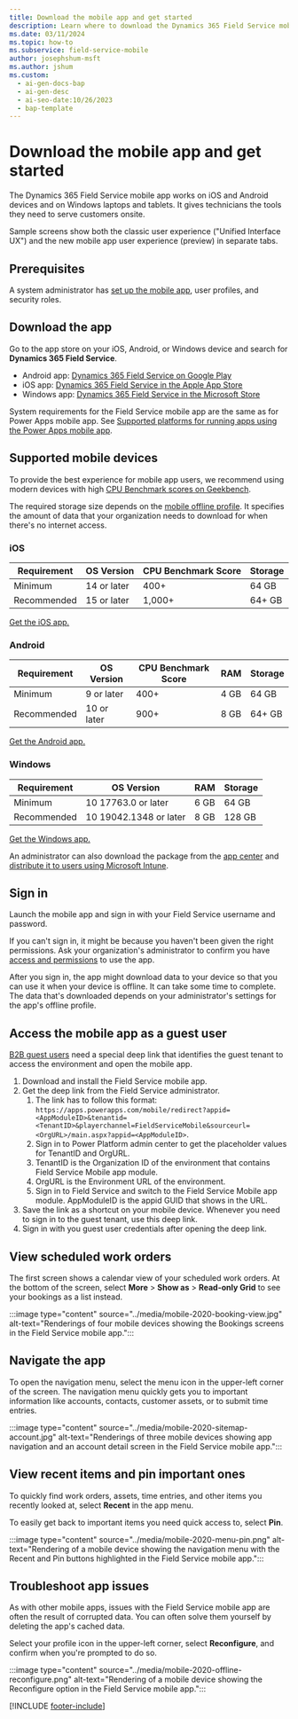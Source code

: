 ```yaml
---
title: Download the mobile app and get started
description: Learn where to download the Dynamics 365 Field Service mobile app and get started with onsite customer service.
ms.date: 03/11/2024
ms.topic: how-to
ms.subservice: field-service-mobile
author: josephshum-msft
ms.author: jshum
ms.custom:
  - ai-gen-docs-bap
  - ai-gen-desc
  - ai-seo-date:10/26/2023
  - bap-template
---
```


# Download the mobile app and get started

The Dynamics 365 Field Service mobile app works on iOS and Android devices and on Windows laptops and tablets. It gives technicians the tools they need to serve customers onsite.

Sample screens show both the classic user experience ("Unified Interface UX") and the new mobile app user experience (preview) in separate tabs.

## Prerequisites

A system administrator has [set up the mobile app](set-up-field-service-mobile.md), user profiles, and security roles.

## Download the app

Go to the app store on your iOS, Android, or Windows device and search for **Dynamics 365 Field Service**.

- Android app: [Dynamics 365 Field Service on Google Play](https://play.google.com/store/apps/details?id=com.microsoft.crm.crmphone.fieldServices)
- iOS app: [Dynamics 365 Field Service in the Apple App Store](https://apps.apple.com/us/app/field-service-dynamics-365/id1485579247)
- Windows app: [Dynamics 365 Field Service in the Microsoft Store](https://apps.microsoft.com/detail/9PMX4FNSSF5P)

System requirements for the Field Service mobile app are the same as for Power Apps mobile app. See [Supported platforms for running apps using the Power Apps mobile app](/power-apps/limits-and-config#supported-platforms-for-running-apps-using-the-power-apps-mobile-app).

## Supported mobile devices

To provide the best experience for mobile app users, we recommend using modern devices with high [CPU Benchmark scores on Geekbench](https://browser.geekbench.com/v5/cpu/singlecore).

The required storage size depends on the [mobile offline profile](work-offline.md). It specifies the amount of data that your organization needs to download for when there's no internet access.

### iOS

| Requirement   |OS Version |CPU Benchmark Score| Storage|
| --- | --- |--- | --- |
| Minimum |	14 or later |	400+ |	64 GB	| 
| Recommended| 15 or later |	1,000+	| 64+ GB	|

[Get the iOS app.](https://aka.ms/fsmobile-apple)

### Android

| Requirement  | OS Version  | CPU Benchmark Score   | RAM   | Storage   |
| ------------ | ------------ | ------------ | ------------ | ------------ |
| Minimum  | 9 or later   | 400+   | 4 GB   | 64 GB|
| Recommended  | 10 or later   | 900+   | 8 GB   | 64+ GB|

[Get the Android app.](https://aka.ms/fsmobile-google)

### Windows

| Requirement  |OS Version |RAM| Storage|
| --- | --- |--- | --- |
| Minimum |	10 17763.0 or later |	6 GB |	64 GB	| 
| Recommended| 10 19042.1348 or later |	8 GB	| 128 GB	|

[Get the Windows app.](https://aka.ms/fsmobile-win)

An administrator can also download the package from the [app center](https://install.appcenter.ms/orgs/dynamics365-mobile/apps/field-service-windows-store-signed-builds/distribution_groups/public%20release) and [distribute it to users using Microsoft Intune](/mem/intune/apps/apps-windows-10-app-deploy).

<!-- make these spearate articles -->

## Sign in

Launch the mobile app and sign in with your Field Service username and password.

If you can't sign in, it might be because you haven't been given the right permissions. Ask your organization's administrator to confirm you have [access and permissions](../users-licenses-permissions.md) to use the app.

After you sign in, the app might download data to your device so that you can use it when your device is offline. It can take some time to complete. The data that's downloaded depends on your administrator's settings for the app's offline profile.

## Access the mobile app as a guest user

[B2B guest users](../users-licenses-permissions.md#b2b-collaboration-users) need a special deep link that identifies the guest tenant to access the environment and open the mobile app.

1. Download and install the Field Service mobile app.
1. Get the deep link from the Field Service administrator.
    1. The link has to follow this format: `https://apps.powerapps.com/mobile/redirect?appid=<AppModuleID>&tenantid=<TenantID>&playerchannel=FieldServiceMobile&sourceurl=<OrgURL>/main.aspx?appid=<AppModuleID>`.
    1. Sign in to Power Platform admin center to get the placeholder values for TenantID and OrgURL.
    1. TenantID is the Organization ID of the environment that contains Field Service Mobile app module.
    1. OrgURL is the Environment URL of the environment.
    1. Sign in to Field Service and switch to the Field Service Mobile app module. AppModuleID is the appid GUID that shows in the URL.
1. Save the link as a shortcut on your mobile device. Whenever you need to sign in to the guest tenant, use this deep link.
1. Sign in with you guest user credentials after opening the deep link.

## View scheduled work orders

The first screen shows a calendar view of your scheduled work orders. At the bottom of the screen, select **More** > **Show as** > **Read-only Grid** to see your bookings as a list instead.

:::image type="content" source="../media/mobile-2020-booking-view.jpg" alt-text="Renderings of four mobile devices showing the Bookings screens in the Field Service mobile app.":::

## Navigate the app

To open the navigation menu, select the menu icon in the upper-left corner of the screen. The navigation menu quickly gets you to important information like accounts, contacts, customer assets, or to submit time entries.

:::image type="content" source="../media/mobile-2020-sitemap-account.jpg" alt-text="Renderings of three mobile devices showing app navigation and an account detail screen in the Field Service mobile app.":::

## View recent items and pin important ones

To quickly find work orders, assets, time entries, and other items you recently looked at, select **Recent** in the app menu.

To easily get back to important items you need quick access to, select **Pin**.

:::image type="content" source="../media/mobile-2020-menu-pin.png" alt-text="Rendering of a mobile device showing the navigation menu with the Recent and Pin buttons highlighted in the Field Service mobile app.":::

## Troubleshoot app issues

As with other mobile apps, issues with the Field Service mobile app are often the result of corrupted data. You can often solve them yourself by deleting the app's cached data.

Select your profile icon in the upper-left corner, select **Reconfigure**, and confirm when you're prompted to do so.

:::image type="content" source="../media/mobile-2020-offline-reconfigure.png" alt-text="Rendering of a mobile device showing the Reconfigure option in the Field Service mobile app.":::

[!INCLUDE [footer-include](../../includes/footer-banner.md)]

